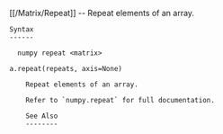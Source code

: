 [[/Matrix/Repeat]] --     Repeat elements of an array.

~~~
Syntax
------

  numpy repeat <matrix>

a.repeat(repeats, axis=None)

    Repeat elements of an array.

    Refer to `numpy.repeat` for full documentation.

    See Also
    --------
~~~

